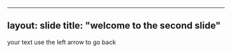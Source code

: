 -----------------
layout: slide
title: "welcome to the second slide"
-----------------
your text
use the left arrow to go back
